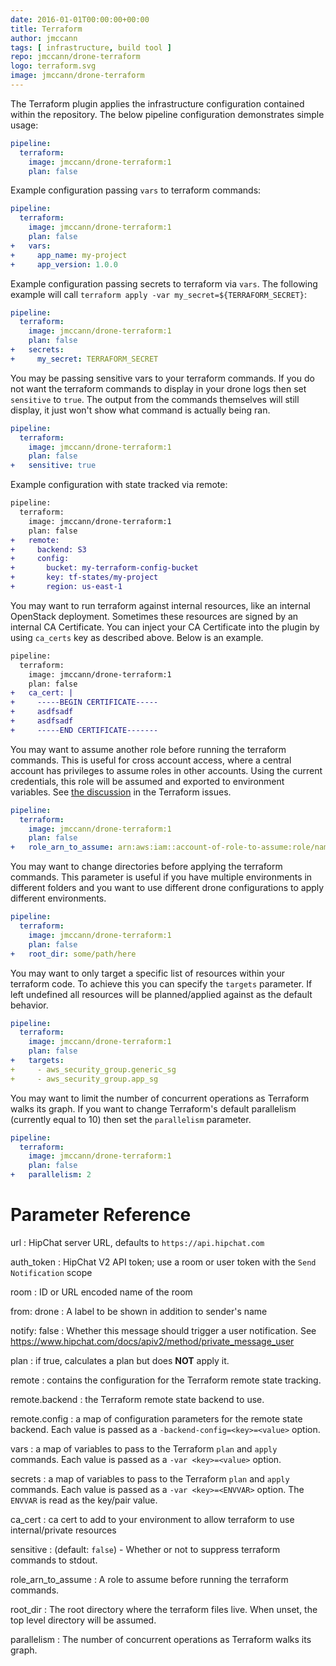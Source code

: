 ```yaml
---
date: 2016-01-01T00:00:00+00:00
title: Terraform
author: jmccann
tags: [ infrastructure, build tool ]
repo: jmccann/drone-terraform
logo: terraform.svg
image: jmccann/drone-terraform
---
```


The Terraform plugin applies the infrastructure configuration contained within the repository. The below pipeline configuration demonstrates simple usage:

```yaml
pipeline:
  terraform:
    image: jmccann/drone-terraform:1
    plan: false
```

Example configuration passing `vars` to terraform commands:

```yaml
pipeline:
  terraform:
    image: jmccann/drone-terraform:1
    plan: false
+   vars:
+     app_name: my-project
+     app_version: 1.0.0
```

Example configuration passing secrets to terraform via `vars`.  The following
example will call `terraform apply -var my_secret=${TERRAFORM_SECRET}`:

```yaml
pipeline:
  terraform:
    image: jmccann/drone-terraform:1
    plan: false
+   secrets:
+     my_secret: TERRAFORM_SECRET
```

You may be passing sensitive vars to your terraform commands.  If you do not want
the terraform commands to display in your drone logs then set `sensitive` to `true`.
The output from the commands themselves will still display, it just won't show
what command is actually being ran.

```yaml
pipeline:
  terraform:
    image: jmccann/drone-terraform:1
    plan: false
+   sensitive: true
```

Example configuration with state tracked via remote:

```diff
pipeline:
  terraform:
    image: jmccann/drone-terraform:1
    plan: false
+   remote:
+     backend: S3
+     config:
+       bucket: my-terraform-config-bucket
+       key: tf-states/my-project
+       region: us-east-1
```

You may want to run terraform against internal resources, like an internal
OpenStack deployment.  Sometimes these resources are signed by an internal
CA Certificate.  You can inject your CA Certificate into the plugin by using
`ca_certs` key as described above.  Below is an example.

```diff
pipeline:
  terraform:
    image: jmccann/drone-terraform:1
    plan: false
+   ca_cert: |
+     -----BEGIN CERTIFICATE-----
+     asdfsadf
+     asdfsadf
+     -----END CERTIFICATE-------
```

You may want to assume another role before running the terraform commands.
This is useful for cross account access, where a central account has privileges
to assume roles in other accounts. Using the current credentials, this role will
be assumed and exported to environment variables.
See [the discussion](https://github.com/hashicorp/terraform/issues/1275) in the Terraform issues.

```yaml
pipeline:
  terraform:
    image: jmccann/drone-terraform:1
    plan: false
+   role_arn_to_assume: arn:aws:iam::account-of-role-to-assume:role/name-of-role
```

You may want to change directories before applying the terraform commands.
This parameter is useful if you have multiple environments in different folders
and you want to use different drone configurations to apply different environments.

```yaml
pipeline:
  terraform:
    image: jmccann/drone-terraform:1
    plan: false
+   root_dir: some/path/here
```

You may want to only target a specific list of resources within your terraform
code. To achieve this you can specify the `targets` parameter. If left undefined
all resources will be planned/applied against as the default behavior.

```yaml
pipeline:
  terraform:
    image: jmccann/drone-terraform:1
    plan: false
+   targets:
+     - aws_security_group.generic_sg
+     - aws_security_group.app_sg
```

You may want to limit the number of concurrent operations as Terraform walks its graph.
If you want to change Terraform's default parallelism (currently equal to 10) then set the `parallelism` parameter.

```yaml
pipeline:
  terraform:
    image: jmccann/drone-terraform:1
    plan: false
+   parallelism: 2
```

# Parameter Reference

url
: HipChat server URL, defaults to `https://api.hipchat.com`

auth_token
: HipChat V2 API token; use a room or user token with the `Send Notification` scope

room
: ID or URL encoded name of the room

from: drone
: A label to be shown in addition to sender's name

notify: false
: Whether this message should trigger a user notification. See https://www.hipchat.com/docs/apiv2/method/private_message_user

plan
: if true, calculates a plan but does __NOT__ apply it.

remote
: contains the configuration for the Terraform remote state tracking.

remote.backend
: the Terraform remote state backend to use.

remote.config
: a map of configuration parameters for the remote state backend.
Each value is passed as a `-backend-config=<key>=<value>` option.

vars
: a map of variables to pass to the Terraform `plan` and `apply` commands.
Each value is passed as a `-var <key>=<value>` option.

secrets
: a map of variables to pass to the Terraform `plan` and `apply` commands.
Each value is passed as a `-var <key>=<ENVVAR>` option.  The `ENVVAR` is read as the key/pair value.

ca_cert
: ca cert to add to your environment to allow terraform to use internal/private resources

sensitive
: (default: `false`) - Whether or not to suppress terraform commands to stdout.

role_arn_to_assume
: A role to assume before running the terraform commands.

root_dir
: The root directory where the terraform files live. When unset, the top level directory will be assumed.

parallelism
: The number of concurrent operations as Terraform walks its graph.
